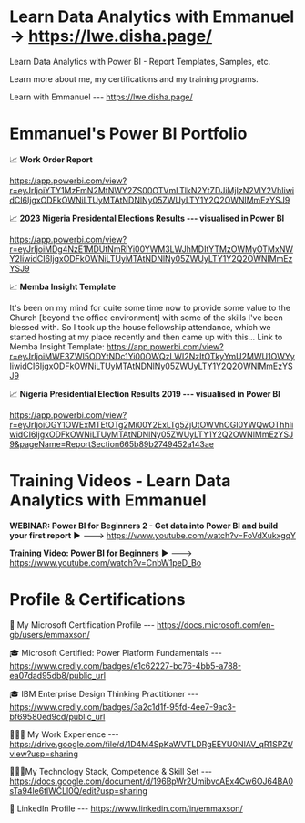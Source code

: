 # Learn Data Analytics with Emmanuel -> https://lwe.disha.page/

Learn Data Analytics with Power BI - Report Templates, Samples, etc.

Learn more about me, my certifications and my training programs.

Learn with Emmanuel --- https://lwe.disha.page/

# Emmanuel's Power BI Portfolio

📈 **Work Order Report**

https://app.powerbi.com/view?r=eyJrIjoiYTY1MzFmN2MtNWY2ZS00OTVmLTlkN2YtZDJiMjIzN2VlY2VhIiwidCI6IjgxODFkOWNiLTUyMTAtNDNlNy05ZWUyLTY1Y2Q2OWNlMmEzYSJ9

📈 **2023 Nigeria Presidental Elections Results --- visualised in Power BI**

https://app.powerbi.com/view?r=eyJrIjoiMDg4NzE1MDUtNmRlYi00YWM3LWJhMDItYTMzOWMyOTMxNWY2IiwidCI6IjgxODFkOWNiLTUyMTAtNDNlNy05ZWUyLTY1Y2Q2OWNlMmEzYSJ9

📈 **Memba Insight Template**

It's been on my mind for quite some time now to provide some value to the Church [beyond the office environment] with some of the skills I've been blessed with. So I took up the house fellowship attendance, which we started hosting at my place recently and then came up with this...
Link to Memba Insight Template: https://app.powerbi.com/view?r=eyJrIjoiMWE3ZWI5ODYtNDc1Yi00OWQzLWI2NzItOTkyYmU2MWU1OWYyIiwidCI6IjgxODFkOWNiLTUyMTAtNDNlNy05ZWUyLTY1Y2Q2OWNlMmEzYSJ9

📈 **Nigeria Presidential Election Results 2019 --- visualised in Power BI**

https://app.powerbi.com/view?r=eyJrIjoiOGY1OWExMTEtOTg2Mi00Y2ExLTg5ZjUtOWVhOGI0YWQwOThhIiwidCI6IjgxODFkOWNiLTUyMTAtNDNlNy05ZWUyLTY1Y2Q2OWNlMmEzYSJ9&pageName=ReportSection665b89b2749452a143ae


# Training Videos - Learn Data Analytics with Emmanuel

**WEBINAR: Power BI for Beginners 2 - Get data into Power BI and build your first report**
▶️ ---> https://www.youtube.com/watch?v=FoVdXukxgqY

**Training Video: Power BI for Beginners** 
▶️ ---> https://www.youtube.com/watch?v=CnbW1peD_Bo


# Profile & Certifications

🏅 My Microsoft Certification Profile --- https://docs.microsoft.com/en-gb/users/emmaxson/

🎓 Microsoft Certified: Power Platform Fundamentals --- https://www.credly.com/badges/e1c62227-bc76-4bb5-a788-ea07dad95db8/public_url

🎓 IBM Enterprise Design Thinking Practitioner --- https://www.credly.com/badges/3a2c1d1f-95fd-4ee7-9ac3-bf69580ed9cd/public_url

🧑🏾‍💼 My Work Experience --- https://drive.google.com/file/d/1D4M4SpKaWVTLDRgEEYU0NlAV_qR1SPZt/view?usp=sharing

🧑🏾‍💼My Technology Stack, Competence & Skill Set --- https://docs.google.com/document/d/196BpWr2UmibvcAEx4Cw6OJ64BA0sTa94le6tlWCLl0Q/edit?usp=sharing

📜 LinkedIn Profile --- https://www.linkedin.com/in/emmaxson/
